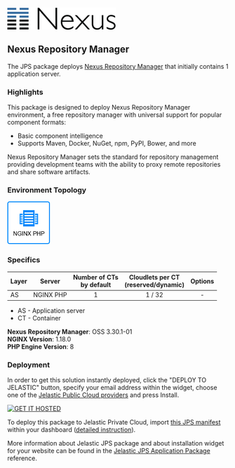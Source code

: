 [![Nexus Repository Manager](images/logo-nexus.png)](../../../nexus)

## Nexus Repository Manager

The JPS package deploys [Nexus Repository Manager](http://www.sonatype.org/) that initially contains 1 application server. 

### Highlights
This package is designed to deploy Nexus Repository Manager environment, a free repository manager with universal support for popular component formats:  

  -  Basic component intelligence
  -  Supports Maven, Docker, NuGet, npm, PyPI, Bower, and more<br />
  
Nexus Repository Manager sets the standard for repository management providing development teams with the ability to proxy remote repositories and share software artifacts.


### Environment Topology

![nexus-environment-topology](images/nexus-environment-topology.png)

### Specifics

Layer                |     Server    | Number of CTs <br/> by default | Cloudlets per CT <br/> (reserved/dynamic) | Options
-------------------- | --------------| :----------------------------: | :---------------------------------------: | :-----:
AS                   | NGINX PHP |       1                        |           1 / 32                          | -

* AS - Application server 
* CT - Container

**Nexus Repository Manager**: OSS 3.30.1-01<br/>
**NGINX Version**: 1.18.0<br/>
**PHP Engine Version**: 8<br/>

### Deployment

In order to get this solution instantly deployed, click the "DEPLOY TO JELASTIC" button, specify your email address within the widget, choose one of the [Jelastic Public Cloud providers](https://jelastic.cloud) and press Install.

[![GET IT HOSTED](https://raw.githubusercontent.com/jelastic-jps/jpswiki/master/images/getithosted.png)](https://jelastic.com/install-application/?manifest=https%3A%2F%2Fgithub.com%2Fjelastic-jps%2Fnexus%2Fraw%2Fmaster%2Fmanifest.jps)

To deploy this package to Jelastic Private Cloud, import [this JPS manifest](../../raw/master/manifest.jps) within your dashboard ([detailed instruction](https://docs.jelastic.com/environment-export-import#import)).

More information about Jelastic JPS package and about installation widget for your website can be found in the [Jelastic JPS Application Package](https://github.com/jelastic-jps/jpswiki/wiki/Jelastic-JPS-Application-Package) reference.
